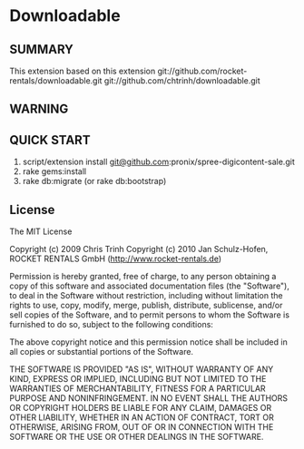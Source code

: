 # Downloadable

## SUMMARY
   This extension based on this extension
   git://github.com/rocket-rentals/downloadable.git
   git://github.com/chtrinh/downloadable.git

## WARNING

## QUICK START
1. script/extension install git@github.com:pronix/spree-digicontent-sale.git
2. rake gems:install
3. rake db:migrate (or rake db:bootstrap)

## License

The MIT License

Copyright (c) 2009 Chris Trinh
Copyright (c) 2010 Jan Schulz-Hofen, ROCKET RENTALS GmbH (http://www.rocket-rentals.de)

Permission is hereby granted, free of charge, to any person obtaining a copy
of this software and associated documentation files (the "Software"), to deal
in the Software without restriction, including without limitation the rights
to use, copy, modify, merge, publish, distribute, sublicense, and/or sell
copies of the Software, and to permit persons to whom the Software is
furnished to do so, subject to the following conditions:

The above copyright notice and this permission notice shall be included in
all copies or substantial portions of the Software.

THE SOFTWARE IS PROVIDED "AS IS", WITHOUT WARRANTY OF ANY KIND, EXPRESS OR
IMPLIED, INCLUDING BUT NOT LIMITED TO THE WARRANTIES OF MERCHANTABILITY,
FITNESS FOR A PARTICULAR PURPOSE AND NONINFRINGEMENT. IN NO EVENT SHALL THE
AUTHORS OR COPYRIGHT HOLDERS BE LIABLE FOR ANY CLAIM, DAMAGES OR OTHER
LIABILITY, WHETHER IN AN ACTION OF CONTRACT, TORT OR OTHERWISE, ARISING FROM,
OUT OF OR IN CONNECTION WITH THE SOFTWARE OR THE USE OR OTHER DEALINGS IN
THE SOFTWARE.
